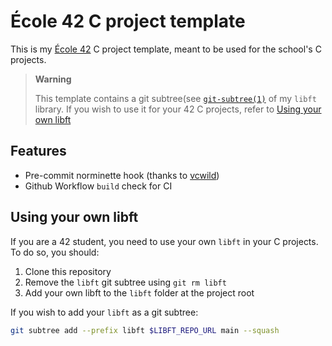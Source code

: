# École 42 C project template
This is my [École 42](https://42.fr/) C project template, meant to be used for
the school's C projects.

> **Warning**
> 
> This template contains a git subtree(see [`git-subtree(1)`](https://manpages.debian.org/testing/git-man/git-subtree.1.en.html)
> of my `libft` library.
> If you wish to use it for your 42 C projects, refer to [Using your own libft](#using-your-own-libft)

## Features
- Pre-commit norminette hook (thanks to [vcwild](https://github.com/vcwild))
- Github Workflow `build` check for CI

## Using your own libft
If you are a 42 student, you need to use your own `libft` in your C projects. To
do so, you should:

1. Clone this repository
2. Remove the `libft` git subtree using `git rm libft`
3. Add your own libft to the `libft` folder at the project root

If you wish to add your `libft` as a git subtree:

```sh
git subtree add --prefix libft $LIBFT_REPO_URL main --squash
```
